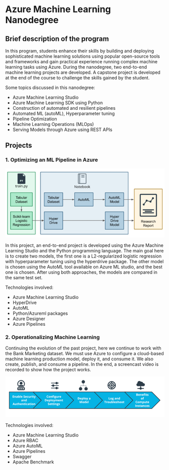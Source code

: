 # Azure Machine Learning Nanodegree 

## Brief description of the program

In this program, students enhance their skills by building and deploying sophisticated machine learning solutions using popular open-source tools and frameworks and gain practical experience running complex machine learning tasks using Azure. During the nanodegree, two end-to-end machine learning projects are developed. A capstone project is developed at the end of the course to challenge the skills gained by the student.

Some topics discussed in this nanodegree:

* Azure Machine Learning Studio
* Azure Machine Learning SDK using Python
* Construction of automated and resilient pipelines
* Automated ML (autoML), Hyperparameter tuning
* Pipeline Optimization
* Machine Learning Operations (MLOps)
* Serving Models through Azure using REST APIs

## Projects

### 1. Optimizing an ML Pipeline in Azure

![Overview of the project](https://github.com/michelmf/azure-ml/blob/main/Optimizing%20an%20ML%20Pipeline%20in%20Azure/diagram.PNG?style=centerme)

In this project, an end-to-end project is developed using the Azure Machine Learning Studio and the Python programming language. The main goal here is to create two models, the first one is a L2-regularized logistic regression with hyperparameter tuning using the hyperdrive package. The other model is chosen using the AutoML tool available on Azure ML studio, and the best one is chosen. After using both approaches, the models are compared in the same test set. 

Technologies involved:
* Azure Machine Learning Studio
* HyperDrive
* AutoML
* Python/Azureml packages
* Azure Designer
* Azure Pipelines

### 2. Operationalizing Machine Learning

Continuing the evolution of the past project, here we continue to work with the Bank Marketing dataset. We must use Azure to configure a cloud-based machine learning production model, deploy it, and consume it. We also create, publish, and consume a pipeline. In the end, a screencast video is recorded to show how the project works.

![Oveview of the project](https://github.com/michelmf/azure-ml/blob/main/Operationalizing%20Machine%20Learning/Capture.PNG)

Technologies involved:

* Azure Machine Learning Studio
* Azure RBAC
* Azure AutoML
* Azure Pipelines
* Swagger
* Apache Benchmark

